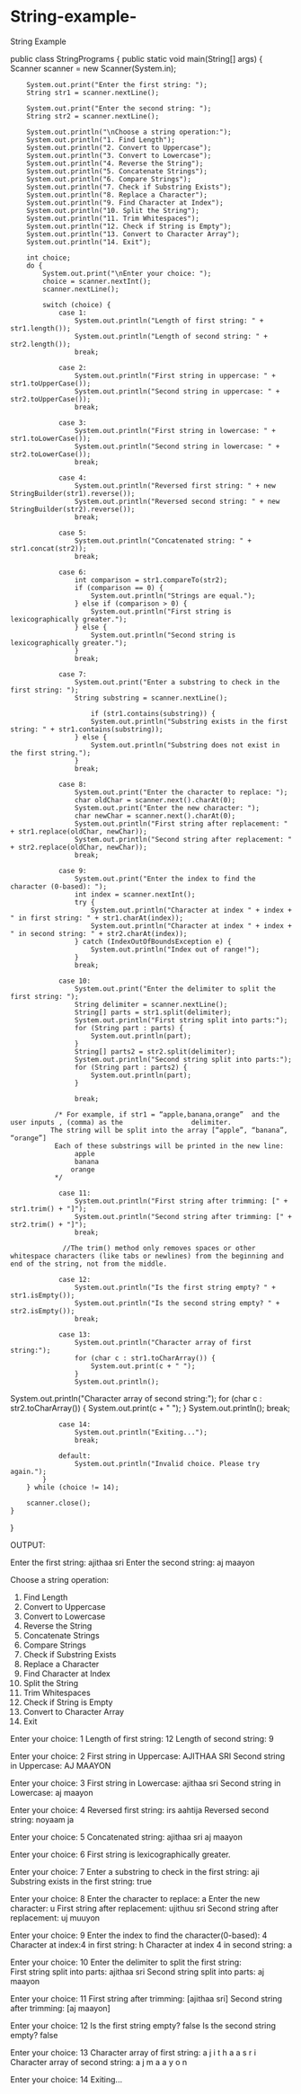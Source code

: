 # String-example-
String Example

public class StringPrograms {
    public static void main(String[] args) {
        Scanner scanner = new Scanner(System.in);
       
        System.out.print("Enter the first string: ");
        String str1 = scanner.nextLine(); 

        System.out.print("Enter the second string: ");
        String str2 = scanner.nextLine();

        System.out.println("\nChoose a string operation:");
        System.out.println("1. Find Length");
        System.out.println("2. Convert to Uppercase");
        System.out.println("3. Convert to Lowercase");
        System.out.println("4. Reverse the String");
        System.out.println("5. Concatenate Strings");
        System.out.println("6. Compare Strings");
        System.out.println("7. Check if Substring Exists");
        System.out.println("8. Replace a Character");
        System.out.println("9. Find Character at Index");
        System.out.println("10. Split the String");
        System.out.println("11. Trim Whitespaces");
        System.out.println("12. Check if String is Empty");
        System.out.println("13. Convert to Character Array");
        System.out.println("14. Exit");
        
        int choice;
        do {
            System.out.print("\nEnter your choice: ");
            choice = scanner.nextInt();
            scanner.nextLine(); 

            switch (choice) {
                case 1:
                    System.out.println("Length of first string: " + str1.length());
                    System.out.println("Length of second string: " + str2.length());
                    break; 

                case 2:
                    System.out.println("First string in uppercase: " + str1.toUpperCase());
                    System.out.println("Second string in uppercase: " + str2.toUpperCase());
                    break; 

                case 3:
                    System.out.println("First string in lowercase: " + str1.toLowerCase());
                    System.out.println("Second string in lowercase: " + str2.toLowerCase());
                    break; 

                case 4:
                    System.out.println("Reversed first string: " + new StringBuilder(str1).reverse());
                    System.out.println("Reversed second string: " + new StringBuilder(str2).reverse());
                    break; 

                case 5:
                    System.out.println("Concatenated string: " + str1.concat(str2));
                    break; 

                case 6:
                    int comparison = str1.compareTo(str2);
                    if (comparison == 0) {
                        System.out.println("Strings are equal.");
                    } else if (comparison > 0) {
                        System.out.println("First string is lexicographically greater.");
                    } else {
                        System.out.println("Second string is lexicographically greater.");
                    }
                    break; 

                case 7:
                    System.out.print("Enter a substring to check in the first string: ");
                    String substring = scanner.nextLine();	
                    
                        if (str1.contains(substring)) {
                        System.out.println("Substring exists in the first string: " + str1.contains(substring));
                    } else {
                        System.out.println("Substring does not exist in the first string.");
                    }
                    break; 

                case 8:
                    System.out.print("Enter the character to replace: ");
                    char oldChar = scanner.next().charAt(0);
                    System.out.print("Enter the new character: ");
                    char newChar = scanner.next().charAt(0);
                    System.out.println("First string after replacement: " + str1.replace(oldChar, newChar));
                    System.out.println("Second string after replacement: " + str2.replace(oldChar, newChar));
                    break; 

                case 9:
                    System.out.print("Enter the index to find the character (0-based): ");
                    int index = scanner.nextInt();
                    try {
                        System.out.println("Character at index " + index + " in first string: " + str1.charAt(index));
                        System.out.println("Character at index " + index + " in second string: " + str2.charAt(index));
                    } catch (IndexOutOfBoundsException e) {
                        System.out.println("Index out of range!");
                    }
                    break; 

                case 10:
                    System.out.print("Enter the delimiter to split the first string: ");
                    String delimiter = scanner.nextLine();
                    String[] parts = str1.split(delimiter);
                    System.out.println("First string split into parts:");
                    for (String part : parts) {
                        System.out.println(part);
                    }
                    String[] parts2 = str2.split(delimiter);
                    System.out.println("Second string split into parts:");
                    for (String part : parts2) {
                        System.out.println(part);
                    }

                    break; 

               /* For example, if str1 = “apple,banana,orange”  and the user inputs , (comma) as the                 delimiter.       
              The string will be split into the array [“apple”, “banana”, “orange”]
               Each of these substrings will be printed in the new line:
                    apple 
                    banana 
                   orange
               */

                case 11:
                    System.out.println("First string after trimming: [" + str1.trim() + "]");
                    System.out.println("Second string after trimming: [" + str2.trim() + "]");
                    break; 
    
                 //The trim() method only removes spaces or other whitespace characters (like tabs or newlines) from the beginning and end of the string, not from the middle.

                case 12:
                    System.out.println("Is the first string empty? " + str1.isEmpty());
                    System.out.println("Is the second string empty? " + str2.isEmpty());
                    break; 

                case 13:
                    System.out.println("Character array of first string:");
                    for (char c : str1.toCharArray()) {
                        System.out.print(c + " ");
                    }
                    System.out.println();

System.out.println("Character array of second string:");
                    for (char c : str2.toCharArray()) {
                        System.out.print(c + " ");
                    }
                    System.out.println();
                    break;

                case 14:
                    System.out.println("Exiting...");
                    break; 

                default:
                    System.out.println("Invalid choice. Please try again.");
            }
        } while (choice != 14);

        scanner.close();
    }
}

OUTPUT:

Enter the first string: ajithaa sri 
Enter the second string: aj maayon

Choose a string operation:
1. Find Length
2. Convert to Uppercase
3. Convert to Lowercase
4. Reverse the String
5. Concatenate Strings
6. Compare Strings
7. Check if Substring Exists
8. Replace a Character
9. Find Character at Index
10. Split the String
11. Trim Whitespaces
12. Check if String is Empty
13. Convert to Character Array
14. Exit

Enter your choice: 1
Length of first string: 12
Length of second string: 9

Enter your choice: 2
First string in Uppercase: AJITHAA SRI 
Second string in Uppercase: AJ MAAYON

Enter your choice: 3
First string in Lowercase: ajithaa sri 
Second string in Lowercase: aj maayon

Enter your choice: 4
Reversed first string:  irs aahtija
Reversed second string: noyaam ja

Enter your choice: 5
Concatenated string: ajithaa sri aj maayon

Enter your choice: 6
First string is lexicographically greater.

Enter your choice: 7
Enter a substring to check in the first string: aji
Substring exists in the first string: true

Enter your choice: 8
Enter the character to replace: a
Enter the new character: u
First string after replacement: ujithuu sri 
Second string after replacement: uj muuyon

Enter your choice: 9
Enter the index to find the character(0-based): 4
Character at index:4 in first string: h
Character at index 4 in second string: a

Enter your choice: 10
Enter the delimiter to split the first string:  
First string split into parts:
ajithaa
sri
Second string split into parts:
aj
maayon

Enter your choice: 11
First string after trimming: [ajithaa sri]
Second string after trimming: [aj maayon]

Enter your choice: 12
Is the first string empty? false
Is the second string empty? false

Enter your choice: 13
Character array of first string:
a j i t h a a   s r i   
Character array of second string:
a j   m a a y o n 

Enter your choice: 14
Exiting...
